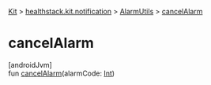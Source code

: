 
[Kit](../../../kit.html) > [healthstack.kit.notification](../index.html) > [AlarmUtils](index.html) > [cancelAlarm](cancel-alarm.html)



# cancelAlarm



[androidJvm]\
fun [cancelAlarm](cancel-alarm.html)(alarmCode: [Int](https://kotlinlang.org/api/latest/jvm/stdlib/kotlin/-int/index.html))





